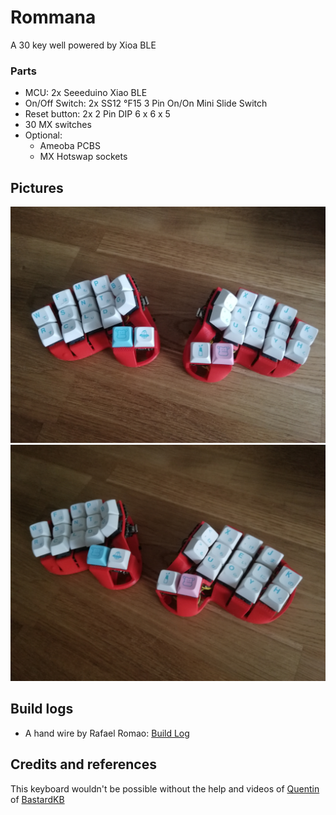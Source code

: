 # Rommana
A 30 key well powered by Xioa BLE

### Parts
- MCU: 2x Seeeduino Xiao BLE
- On/Off Switch: 2x SS12 °F15 3 Pin On/On Mini Slide Switch
- Reset button: 2x 2 Pin DIP 6 x 6 x 5
- 30 MX switches
- Optional:
  - Ameoba PCBS
  - MX Hotswap sockets

## Pictures
![1](images/1.jpg)
![2](images/2.jpg)

## Build logs
- A hand wire by Rafael Romao: [Build Log](https://github.com/rafaelromao/keyboards/blob/main/docs/rommana.md)

## Credits and references
This keyboard wouldn't be possible without the help and videos of [Quentin](https://github.com/bstiq) of [BastardKB](https://bastardkb.com)
